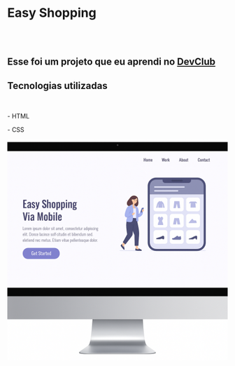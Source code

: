 <h1>Easy Shopping</h1>
<br>
<br>
<h2>Esse foi um projeto que eu aprendi no <a href="https://rodolfomori.com.br/devclub">DevClub</a></h2>

<h2>Tecnologias utilizadas</h2>
<br>
  <p>- HTML </p>
  <p>- CSS </p>
<img src="https://github.com/eduardodevclub/easy-shopping/blob/main/assets/Mockup%20Desktop.png?raw=true"/>
